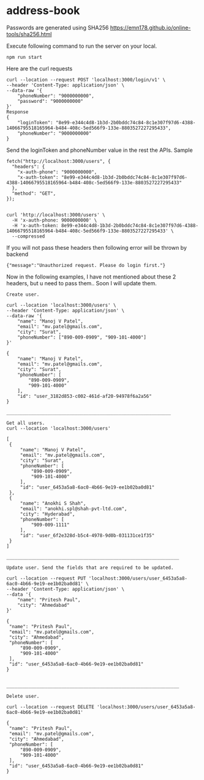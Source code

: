 # address-book

Passwords are generated using SHA256
https://emn178.github.io/online-tools/sha256.html

Execute following command to run the server on your local.

`npm run start`

Here are the curl requests

```
curl --location --request POST 'localhost:3000/login/v1' \
--header 'Content-Type: application/json' \
--data-raw '{
    "phoneNumber": "9000000000",
    "password": "9000000000"
}'
Response
{
    "loginToken": "8e99-e344c4d8-1b3d-2b0bddc74c84-8c1e307f97d6-4388-14066795518165964-b484-408c-5ed566f9-133e-8803527227295433",
    "phoneNumber": "9000000000"
}
```

Send the loginToken and phoneNumber value in the rest the APIs. Sample
```
fetch("http://localhost:3000/users", {
  "headers": {
    "x-auth-phone": "9000000000",
    "x-auth-token": "8e99-e344c4d8-1b3d-2b0bddc74c84-8c1e307f97d6-4388-14066795518165964-b484-408c-5ed566f9-133e-8803527227295433"
  },
  "method": "GET",
});


curl 'http://localhost:3000/users' \
  -H 'x-auth-phone: 9000000000' \
  -H 'x-auth-token: 8e99-e344c4d8-1b3d-2b0bddc74c84-8c1e307f97d6-4388-14066795518165964-b484-408c-5ed566f9-133e-8803527227295433' \
  --compressed
```

If you will not pass these headers then following error will be thrown by backend
```
{"message":"Unauthorized request. Please do login first."}
```



Now in the following examples, I have not mentioned about these 2 headers, but u need to pass them.. Soon I will update them.


```
Create user.

curl --location 'localhost:3000/users' \
--header 'Content-Type: application/json' \
--data-raw '{
    "name": "Manoj V Patel",
    "email": "mv.patel@gmails.com",
    "city": "Surat",
    "phoneNumber": ["890-009-0909", "909-101-4000"]
}'

{
    "name": "Manoj V Patel",
    "email": "mv.patel@gmails.com",
    "city": "Surat",
    "phoneNumber": [
        "890-009-0909",
        "909-101-4000"
    ],
    "id": "user_3182d853-c002-461d-af20-94978f6a2a56"
}

____________________________________________________________

Get all users.
curl --location 'localhost:3000/users'

[
 {
     "name": "Manoj V Patel",
     "email": "mv.patel@gmails.com",
     "city": "Surat",
     "phoneNumber": [
         "890-009-0909",
         "909-101-4000"
     ],
     "id": "user_6453a5a8-6ac0-4b66-9e19-ee1b02ba0d81"
 },
 {
     "name": "Anokhi S Shah",
     "email": "anokhi.spl@shah-pvt-ltd.com",
     "city": "Hyderabad",
     "phoneNumber": [
         "909-009-1111"
     ],
     "id": "user_6f2e328d-b5c4-4978-9d0b-031131ce1f35"
 }
]

_______________________________________________________________

Update user. Send the fields that are required to be updated.

curl --location --request PUT 'localhost:3000/users/user_6453a5a8-6ac0-4b66-9e19-ee1b02ba0d81' \
--header 'Content-Type: application/json' \
--data '{
    "name": "Pritesh Paul",
    "city": "Ahmedabad"
}'

{
 "name": "Pritesh Paul",
 "email": "mv.patel@gmails.com",
 "city": "Ahmedabad",
 "phoneNumber": [
     "890-009-0909",
     "909-101-4000"
 ],
 "id": "user_6453a5a8-6ac0-4b66-9e19-ee1b02ba0d81"
}


_______________________________________________________________

Delete user. 

curl --location --request DELETE 'localhost:3000/users/user_6453a5a8-6ac0-4b66-9e19-ee1b02ba0d81'

{
 "name": "Pritesh Paul",
 "email": "mv.patel@gmails.com",
 "city": "Ahmedabad",
 "phoneNumber": [
     "890-009-0909",
     "909-101-4000"
 ],
 "id": "user_6453a5a8-6ac0-4b66-9e19-ee1b02ba0d81"
}

```
